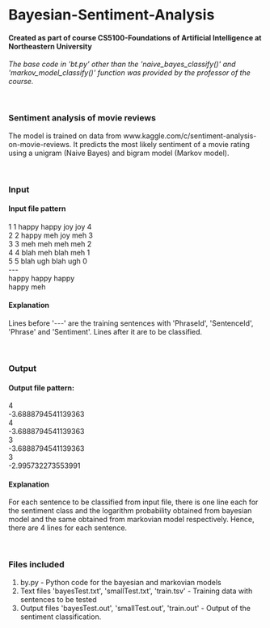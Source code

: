 # Bayesian-Sentiment-Analysis

<h4>Created as part of course CS5100-Foundations of Artificial Intelligence at Northeastern University</h4>

<div>

<p><em>The base code in 'bt.py' other than the 'naive_bayes_classify()' and 'markov_model_classify()' function was provided by the professor of the course.</em></p><br>

<h3>Sentiment analysis of movie reviews</h3>
<p>The model is trained on data from www.kaggle.com/c/sentiment-analysis-on-movie-reviews. It predicts the most likely sentiment of a movie rating 
using a unigram (Naive Bayes) and bigram model (Markov model).</p><br>

<h3>Input</h3>
<h4>Input file pattern</h4>
1	1	happy happy joy joy	4<br>
2	2	happy meh joy meh	3<br>
3	3	meh meh meh meh	2<br>
4	4	blah meh blah meh	1<br>
5	5	blah ugh blah ugh	0<br>
---<br>
happy happy happy<br>
happy meh<br>
<h4>Explanation</h4>
<p>Lines before '---' are the training sentences with 'PhraseId',	'SentenceId',	'Phrase' and	'Sentiment'. Lines after it are to be classified.</p><br>


<h3>Output</h3>
<h4>Output file pattern:</h4>
4<br>
-3.6888794541139363<br>
4<br>
-3.6888794541139363<br>
3<br>
-3.6888794541139363<br>
3<br>
-2.995732273553991<br>
<h4>Explanation</h4>
<p>For each sentence to be classified from input file, there is one line each for the sentiment class and the logarithm probability obtained
from bayesian model and the same obtained from markovian model respectively. Hence, there are 4 lines for each sentence.</p><br>

<h3>Files included</h3>

<ol>
<li>by.py - Python code for the bayesian and markovian models</li>
<li>Text files 'bayesTest.txt', 'smallTest.txt', 'train.tsv' - Training data with sentences to be tested</li>
<li>Output files 'bayesTest.out', 'smallTest.out', 'train.out' - Output of the sentiment classification.</li>
</ol>

</div>
